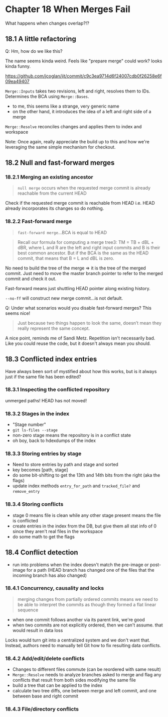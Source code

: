 # Chapter 18 When Merges Fail

What happens when changes overlap?!?

## 18.1 A little refactoring
Q: Hm, how do we like this? 

The name seems kinda weird. Feels like "prepare merge" could work? looks kinda funny.

https://github.com/jcoglan/jit/commit/c9c3ea9714d6f24007cdb0f26258e6f09ea49407

`Merge::Inputs` takes two revisions, left and right, resolves them to IDs. Determines the BCA using `Merge::Bases`.
- to me, this seems like a strange, very generic name
- on the other hand, it introduces the idea of a left and right side of a merge 

`Merge::Resolve` reconciles changes and applies them to index and workspace 

Note: Once again, really appreciate the build up to this and how we're leveraging the same simple mechanism for checkout. 


## 18.2 Null and fast-forward merges

### 18.2.1 Merging an existing ancestor
> `null merge` occurs when the requested merge commit is already reachable from the current HEAD

Check if the requested merge commit is reachable from HEAD i.e. HEAD already incorporates its changes so do nothing. 

### 18.2.2 Fast-forward merge
> `fast-forward merge`...BCA is equal to HEAD

> Recall our formula for computing a merge tree3: TM = TB + dBL + dBR, where L and R are the left and right input commits and B is their best common ancestor. But if the BCA is the same as the HEAD commit, that means that B = L and dBL is zero.

No need to build the tree of the merge => it is the tree of the merged commit. Just need to move the master branch pointer to refer to the merged commit and check it out.

Fast-forward means just shuttling HEAD pointer along existing history.

`--no-ff` will construct new merge commit...is not default.

Q: Under what scenarios would you disable fast-forward merges? This seems nice!

> Just because two things happen to look the same, doesn’t mean they really represent the same concept.

A nice point, reminds me of Sandi Metz. Repetition isn't necessarily bad. Like you could reuse the code, but it doesn't always mean you should. 


## 18.3 Conflicted index entries

Have always been sort of mystified about how this works, but is it always just if the same file has been edited? 

### 18.3.1 Inspecting the conflicted repository
 unmerged paths! HEAD has not moved!
 
### 18.3.2 Stages in the index
- "Stage number"
- `git ls-files --stage`
- non-zero stage means the repository is in a conflict state
- oh boy, back to hdexdumps of the index 

### 18.3.3 Storing entries by stage
- Need to store entries by path and stage and sorted 
- key becomes [path, stage]
- do some bit-shifting to get the 13th and 14th bits from the right (aka the flags)
- update index methods `entry_for_path` and `tracked_file?` and `remove_entry`

### 18.3.4 Storing conflicts
- stage 0 means file is clean while any other stage present means the file is conflicted
- create entries in the index from the DB, but give them all stat info of 0 since they aren't real files in the workspace 
- do some math to get the flags

## 18.4 Conflict detection
- run into problems when the index doesn't match the pre-image or post-image for a path (HEAD branch has changed one of the files that the incoming branch has also changed)

### 18.4.1 Concurrency, causality and locks
> merging changes from partially ordered commits means we need to be able to interpret the commits as though they formed a flat linear sequence 

- when one commit follows another via its parent link, we're good
- when two commits are not explicitly ordered, then we can't assume. that would result in data loss

Locks would turn git into a centralized system and we don't want that. Instead, authors need to manually tell Git how to fix resulting data conflicts.

### 18.4.2 Add/edit/delete conflicts
- Changes to different files commute (can be reordered with same result)
- `Merge::Resolve` needs to analyze branches asked to merge and flag any conflicts that result from both sides modifying the same file 
- build a tree that can be applied to the index
- calculate two tree diffs, one between merge and left commit, and one between base and right commit


### 18.4.3 File/directory conflicts


